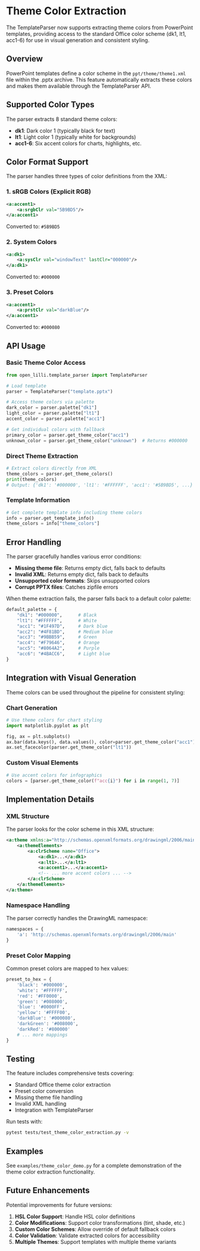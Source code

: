 # Theme Color Extraction

The TemplateParser now supports extracting theme colors from PowerPoint templates, providing access to the standard Office color scheme (dk1, lt1, acc1-6) for use in visual generation and consistent styling.

## Overview

PowerPoint templates define a color scheme in the `ppt/theme/theme1.xml` file within the .pptx archive. This feature automatically extracts these colors and makes them available through the TemplateParser API.

## Supported Color Types

The parser extracts 8 standard theme colors:

- **dk1**: Dark color 1 (typically black for text)
- **lt1**: Light color 1 (typically white for backgrounds)  
- **acc1-6**: Six accent colors for charts, highlights, etc.

## Color Format Support

The parser handles three types of color definitions from the XML:

### 1. sRGB Colors (Explicit RGB)
```xml
<a:accent1>
    <a:srgbClr val="5B9BD5"/>
</a:accent1>
```
Converted to: `#5B9BD5`

### 2. System Colors
```xml
<a:dk1>
    <a:sysClr val="windowText" lastClr="000000"/>
</a:dk1>
```
Converted to: `#000000`

### 3. Preset Colors
```xml
<a:accent1>
    <a:prstClr val="darkBlue"/>
</a:accent1>
```
Converted to: `#000080`

## API Usage

### Basic Theme Color Access

```python
from open_lilli.template_parser import TemplateParser

# Load template
parser = TemplateParser("template.pptx")

# Access theme colors via palette
dark_color = parser.palette["dk1"]
light_color = parser.palette["lt1"] 
accent_color = parser.palette["acc1"]

# Get individual colors with fallback
primary_color = parser.get_theme_color("acc1")
unknown_color = parser.get_theme_color("unknown")  # Returns #000000
```

### Direct Theme Extraction

```python
# Extract colors directly from XML
theme_colors = parser.get_theme_colors()
print(theme_colors)
# Output: {'dk1': '#000000', 'lt1': '#FFFFFF', 'acc1': '#5B9BD5', ...}
```

### Template Information

```python
# Get complete template info including theme colors
info = parser.get_template_info()
theme_colors = info["theme_colors"]
```

## Error Handling

The parser gracefully handles various error conditions:

- **Missing theme file**: Returns empty dict, falls back to defaults
- **Invalid XML**: Returns empty dict, falls back to defaults  
- **Unsupported color formats**: Skips unsupported colors
- **Corrupt PPTX files**: Catches zipfile errors

When theme extraction fails, the parser falls back to a default color palette:

```python
default_palette = {
    "dk1": "#000000",      # Black
    "lt1": "#FFFFFF",      # White
    "acc1": "#1F497D",     # Dark blue
    "acc2": "#4F81BD",     # Medium blue
    "acc3": "#9BBB59",     # Green
    "acc4": "#F79646",     # Orange
    "acc5": "#8064A2",     # Purple
    "acc6": "#4BACC6",     # Light blue
}
```

## Integration with Visual Generation

Theme colors can be used throughout the pipeline for consistent styling:

### Chart Generation
```python
# Use theme colors for chart styling
import matplotlib.pyplot as plt

fig, ax = plt.subplots()
ax.bar(data.keys(), data.values(), color=parser.get_theme_color("acc1"))
ax.set_facecolor(parser.get_theme_color("lt1"))
```

### Custom Visual Elements
```python
# Use accent colors for infographics
colors = [parser.get_theme_color(f"acc{i}") for i in range(1, 7)]
```

## Implementation Details

### XML Structure
The parser looks for the color scheme in this XML structure:
```xml
<a:theme xmlns:a="http://schemas.openxmlformats.org/drawingml/2006/main">
    <a:themeElements>
        <a:clrScheme name="Office">
            <a:dk1>...</a:dk1>
            <a:lt1>...</a:lt1>
            <a:accent1>...</a:accent1>
            <!-- ... more accent colors ... -->
        </a:clrScheme>
    </a:themeElements>
</a:theme>
```

### Namespace Handling
The parser correctly handles the DrawingML namespace:
```python
namespaces = {
    'a': 'http://schemas.openxmlformats.org/drawingml/2006/main'
}
```

### Preset Color Mapping
Common preset colors are mapped to hex values:
```python
preset_to_hex = {
    'black': '#000000',
    'white': '#FFFFFF', 
    'red': '#FF0000',
    'green': '#008000',
    'blue': '#0000FF',
    'yellow': '#FFFF00',
    'darkBlue': '#000080',
    'darkGreen': '#008000',
    'darkRed': '#800000'
    # ... more mappings
}
```

## Testing

The feature includes comprehensive tests covering:

- Standard Office theme color extraction
- Preset color conversion
- Missing theme file handling
- Invalid XML handling
- Integration with TemplateParser

Run tests with:
```bash
pytest tests/test_theme_color_extraction.py -v
```

## Examples

See `examples/theme_color_demo.py` for a complete demonstration of the theme color extraction functionality.

## Future Enhancements

Potential improvements for future versions:

1. **HSL Color Support**: Handle HSL color definitions
2. **Color Modifications**: Support color transformations (tint, shade, etc.)
3. **Custom Color Schemes**: Allow override of default fallback colors
4. **Color Validation**: Validate extracted colors for accessibility
5. **Multiple Themes**: Support templates with multiple theme variants